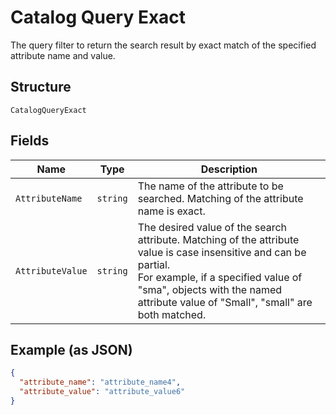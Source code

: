 
# Catalog Query Exact

The query filter to return the search result by exact match of the specified attribute name and value.

## Structure

`CatalogQueryExact`

## Fields

| Name | Type | Description |
|  --- | --- | --- |
| `AttributeName` | `string` | The name of the attribute to be searched. Matching of the attribute name is exact. |
| `AttributeValue` | `string` | The desired value of the search attribute. Matching of the attribute value is case insensitive and can be partial.<br>For example, if a specified value of "sma", objects with the named attribute value of "Small", "small" are both matched. |

## Example (as JSON)

```json
{
  "attribute_name": "attribute_name4",
  "attribute_value": "attribute_value6"
}
```

